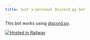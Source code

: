 ```yaml
---
title: Just a personal Discord.py bot
---
```


This bot works using [discord.py](https://discordpy.readthedocs.io/en/stable/).

[![Hosted in Railway](https://railway.app/button.svg)](https://railway.app/new/template?template=https%3A%2F%2Fgithub.com%2Frailwayapp%2Fexamples%2Ftree%2Fmaster%2Fexamples%2Fdiscord-py&envs=DISCORD_TOKEN&DISCORD_TOKENDesc=Token+of+the+Discord+account+used)
